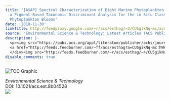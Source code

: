 ```yaml
---
title: '[ASAP] Spectral Characterization of Eight Marine Phytoplankton Phyla and Assessing
  a Pigment-Based Taxonomic Discriminant Analysis for the in Situ Classification of
  Phytoplankton Blooms'
date: '2018-11-30'
linkTitle: http://feedproxy.google.com/~r/acs/esthag/~3/CU5gikNq-mc/acs.est.8b04528
source: 'Environmental Science & Technology: Latest Articles (ACS Publications)'
description: |-
  <p><img src="https://pubs.acs.org/appl/literatum/publisher/achs/journals/content/esthag/0/esthag.ahead-of-print/acs.est.8b04528/20181130/images/medium/es-2018-04528r_0003.gif" alt="TOC Graphic"/></p><div><cite>Environmental Science & Technology</cite></div><div>DOI: 10.1021/acs.est.8b04528</div><div class="feedflare">
  <a href="http://feeds.feedburner.com/~ff/acs/esthag?a=CU5gikNq-mc:hWKYlWYjhxE:yIl2AUoC8zA"><img src="http://feeds.feedburner.com/~ff/acs/esthag?d=yIl2AUoC8zA" border="0"></img></a>
  </div><img src="http://feeds.feedburner.com/~r/acs/esthag/~4/CU5gikNq-mc" height="1" width="1" ...
disable_comments: true
---
```

<p><img src="https://pubs.acs.org/appl/literatum/publisher/achs/journals/content/esthag/0/esthag.ahead-of-print/acs.est.8b04528/20181130/images/medium/es-2018-04528r_0003.gif" alt="TOC Graphic"/></p><div><cite>Environmental Science & Technology</cite></div><div>DOI: 10.1021/acs.est.8b04528</div><div class="feedflare">
<a href="http://feeds.feedburner.com/~ff/acs/esthag?a=CU5gikNq-mc:hWKYlWYjhxE:yIl2AUoC8zA"><img src="http://feeds.feedburner.com/~ff/acs/esthag?d=yIl2AUoC8zA" border="0"></img></a>
</div><img src="http://feeds.feedburner.com/~r/acs/esthag/~4/CU5gikNq-mc" height="1" width="1" ...